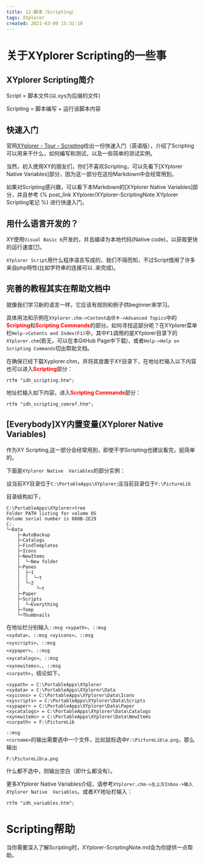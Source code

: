 ```yaml
---
title: 12-脚本（Scripting）
tags: XYplorer
created: 2021-03-09 15:31:19
---
```



# 关于XYplorer Scripting的一些事

## XYplorer Scripting简介

Script = 脚本文件(以.xys为后缀的文件)

Scripting = 脚本编写 + 运行该脚本内容

## 快速入门

官网[XYplorer - Tour - Scripting](https://www.xyplorer.com/tour.php?page=scripting)给出一份快速入门（英语版），介绍了Scripting可以用来干什么，如何编写和测试，以及一些简单的测试实例。

当然，初入使用XY的朋友们，你们不喜欢Scripting，可以先看下[XYplorer Native Variables]部分，因为这一部分在这份Markdown中会经常用到。

如果对Scripting感兴趣，可以看下本Markdown的[XYplorer Native Variables]部分，并且参考 {% post_link XYplorer/XYplorer-ScriptingNote XYplorer Scripting笔记 %} 进行快速入门。

## 用什么语言开发的？

XY使用`Visual Basic 6`开发的，并且编译为本地代码(Native code)，以获取更快的运行速度[[?](https://www.xyplorer.com/xyfc/viewtopic.php?t=6350)]。

`XYplorer Script`用什么程序语言写成的，我们不得而知，不过Script借用了许多来自php特性(比如字符串的连接可以<code>.</code>来完成)。

## 完善的教程其实在帮助文档中

就像我们学习新的语言一样，它应该有规则和例子供beginner来学习。

具体用法和示例在`XYplorer.chm->Content选项卡->Advanced Topics`中的<span style="color:red">**Scripting**</span>和<span style="color:red">**Scripting Commands**</span>的部分。如何寻找这部分呢？在XYplorer菜单栏`Help->Cotents and Index(F1)`中，其中<kbd>F1</kbd>调用的是XYplorer目录下的`XYplorer.chm`(若无，可以在本GitHub Page中下载)，或者`Help->Help on Scripting Commands`切出帮助文档。

在确保已经下载Xyplorer.chm，并将其放置于XY目录下，在地址栏输入以下内容也可以进入<span style="color:red">**Scripting**</span>部分：

```
rtfm "idh_scripting.htm";
```

地址栏输入如下内容，进入<span style="color:red">**Scripting Commands**</span>部分：

```
rtfm "idh_scripting_comref.htm";
```

## [Everybody]XY内置变量(XYplorer Native Variables)

作为XY Scripting,这一部分会经常用到，即使不学Scripting也建议看完，挺简单的。

下面是`XYplorer Native  Variables`的部分实例：

设当前XY目录位于<code>C:\PortableApps\XYplorer</code>;设当前目录位于<code>F:\PictureLib</code>

目录结构如下，

```
C:\PortableApps\XYplorer>tree
Folder PATH listing for volume OS
Volume serial number is 080B-2E29
C:.
└─Data
    ├─AutoBackup
    ├─Catalogs
    ├─FindTemplates
    ├─Icons
    ├─NewItems
    │  └─New folder
    ├─Panes
    │  ├─1
    │  │  └─t
    │  └─2
    │      └─t
    ├─Paper
    ├─Scripts
    │  └─Everything
    ├─Temp
    └─Thumbnails
```

在地址栏分别输入<code>::msg \<xypath\></code>、<code>::msg \<xydata\></code>、<code>::msg \<xyicons\></code>、<code>::msg \<xyscripts\></code>、<code>::msg \<xypaper\></code>、<code>::msg \<xycatalogs\></code>、<code>::msg \<xynewitems\></code>、、<code>::msg \<curpath\></code>，结论如下，

```
<xypath> = C:\PortableApps\XYplorer
<xydata> = C:\PortableApps\XYplorer\Data
<xyicons> = C:\PortableApps\XYplorer\Data\Icons
<xyscripts> = C:\PortableApps\XYplorer\Data\Scripts
<xypaper> = C:\PortableApps\XYplorer\Data\Paper
<xycatalogs> = C:\PortableApps\XYplorer\Data\Catalogs
<xynewitems> = C:\PortableApps\XYplorer\Data\NewItems
<curpath> = F:\PictureLib
```

<code>::msg \<curname\></code>的输出需要选中一个文件，比如鼠标选中<code>F:\PictureLib\a.png</code>，那么输出

```
F:\PictureLib\a.png
```

什么都不选中，则输出空白（即什么都没有）。

更多XYplorer Native  Variables介绍，请参考`XYplorer.chm->左上方Inbox->输入XYplorer Native  Variables`。或者XY地址栏输入：

```
rtfm "idh_variables.htm";
```



# Scripting帮助

当你需要深入了解Scripting时，XYplorer-ScriptingNote.md会为你提供一点帮助。

